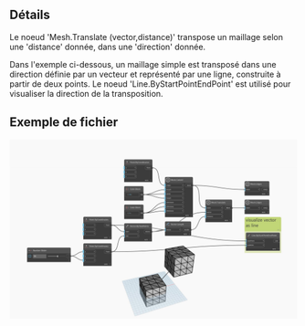 ## Détails
Le noeud 'Mesh.Translate (vector,distance)' transpose un maillage selon une 'distance' donnée, dans une 'direction' donnée.

Dans l'exemple ci-dessous, un maillage simple est transposé dans une direction définie par un vecteur et représenté par une ligne, construite à partir de deux points. Le noeud 'Line.ByStartPointEndPoint' est utilisé pour visualiser la direction de la transposition.

## Exemple de fichier

![Example](./Autodesk.DesignScript.Geometry.Mesh.Translate(mesh.vector.distance)_img.jpg)
